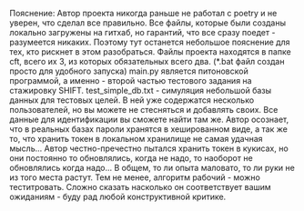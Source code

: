 Пояснение:
Автор проекта никогда раньше не работал с poetry и не уверен, что сделал все правильно.
Все файлы, которые были созданы локально загружены на гитхаб, но гарантий, что все сразу поедет - разумеется никаких.
Поэтому тут останется небольшое пояснение для тех, кто рискнет в этом разобраться. Файлы проекта находятся в папке cft, всего их 3, из которых обязательных всего два. 
(*.bat файл создан просто для удобного запуска) main.py является питоновской программой, а именно - второй частью тестового задания на стажировку SHIFT. 
test_simple_db.txt - симуляция небольшой базы данных для тестовых целей. В ней уже содержатся несколько пользователей, 
но вы можете не стесняться и добавлять своих. Все данные для идентификации вы сможете найти там же. 
Автор осознает, что в реальных базах пароли хранятся в хешированном виде, а так же то, что хранить токен в локальном хранилище не самая удачная мысль... 
Автор честно-пречестно пытался хранить токен в кукисах, но они постоянно то обновлялись, когда не надо, то наоборот не обновлялись когда надо... 
В общем, то ли опыта маловато, то ли руки не из того места растут. Тем не менее, алгоритм рабочий - можно теститровать. 
Сложно сказать насколько он соответствует вашим ожиданиям - буду рад любой конструктивной критике.
